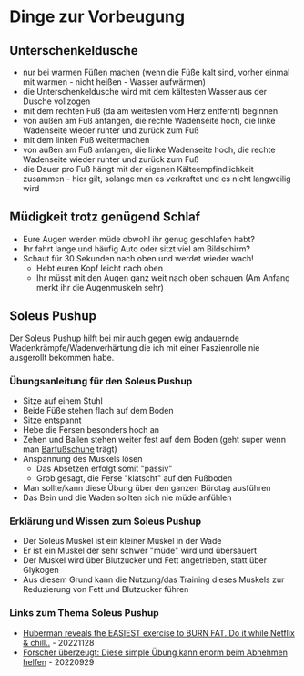 # Dinge zur Vorbeugung

## Unterschenkeldusche

* nur bei warmen Füßen machen (wenn die Füße kalt sind, vorher einmal mit warmen - nicht heißen - Wasser aufwärmen)
* die Unterschenkeldusche wird mit dem kältesten Wasser aus der Dusche vollzogen
* mit dem rechten Fuß (da am weitesten vom Herz entfernt) beginnen
* von außen am Fuß anfangen, die rechte Wadenseite hoch, die linke Wadenseite wieder runter und zurück zum Fuß
* mit dem linken Fuß weitermachen
* von außen am Fuß anfangen, die linke Wadenseite hoch, die rechte Wadenseite wieder runter und zurück zum Fuß
* die Dauer pro Fuß hängt mit der eigenen Kälteempfindlichkeit zusammen - hier gilt, solange man es verkraftet und es nicht langweilig wird

## Müdigkeit trotz genügend Schlaf

* Eure Augen werden müde obwohl ihr genug geschlafen habt?
* Ihr fahrt lange und häufig Auto oder sitzt viel am Bildschirm?
* Schaut für 30 Sekunden nach oben und werdet wieder wach!
  * Hebt euren Kopf leicht nach oben
  * Ihr müsst mit den Augen ganz weit nach oben schauen (Am Anfang merkt ihr die Augenmuskeln sehr)

## Soleus Pushup

Der Soleus Pushup hilft bei mir auch gegen ewig andauernde Wadenkrämpfe/Wadenverhärtung die ich mit einer Faszienrolle nie ausgerollt bekommen habe.

### Übungsanleitung für den Soleus Pushup

* Sitze auf einem Stuhl
* Beide Füße stehen flach auf dem Boden
* Sitze entspannt
* Hebe die Fersen besonders hoch an
* Zehen und Ballen stehen weiter fest auf dem Boden (geht super wenn man [Barfußschuhe](https://www.senmotic-shoes.com/) trägt)
* Anspannung des Muskels lösen
  * Das Absetzen erfolgt somit "passiv"
  * Grob gesagt, die Ferse "klatscht" auf den Fußboden
* Man sollte/kann diese Übung über den ganzen Bürotag ausführen
* Das Bein und die Waden sollten sich nie müde anfühlen

### Erklärung und Wissen zum Soleus Pushup

* Der Soleus Muskel ist ein kleiner Muskel in der Wade
* Er ist ein Muskel der sehr schwer "müde" wird und übersäuert
* Der Muskel wird über Blutzucker und Fett angetrieben, statt über Glykogen
* Aus diesem Grund kann die Nutzung/das Training dieses Muskels zur Reduzierung von Fett und Blutzucker führen

### Links zum Thema Soleus Pushup

* [Huberman reveals the EASIEST exercise to BURN FAT. Do it while Netflix & chill..](https://www.youtube.com/watch?v=CU4FbEplZQI) - 20221128
* [Forscher überzeugt: Diese simple Übung kann enorm beim Abnehmen helfen](https://www.nordbayern.de/panorama/forscher-uberzeugt-diese-simple-ubung-kann-enorm-beim-abnehmen-helfen-1.12556924) - 20220929

